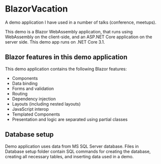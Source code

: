# BlazorVacation
A demo application I have used in a number of talks (conference, meetups).

This demo is a Blazor WebAssembly application, that runs using WebAssembly on the client-side, and an ASP.NET Core application on the server side. This demo app runs on .NET Core 3.1.


## Blazor features in this demo application
This demo application contains the following Blazor features:
-	Components
-	Data binding
-   Forms and validation
-	Routing
-	Dependency injection
-	Layouts (including nested layouts)
-	JavaScript interop
-	Templated Components
-   Presentation and logic are separated using partial classes


## Database setup
Demo application uses data from MS SQL Server database. Files in Database setup folder contain SQL commands for creating the database, creating all necessary tables, and inserting data used in a demo.


